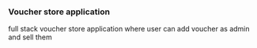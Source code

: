 ### Voucher store application

full stack voucher store application where user can add voucher as admin and sell them